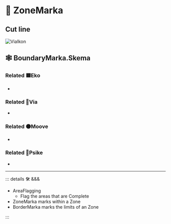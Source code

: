 # 🔻 <via>ZoneMarka</via>

## Cut line

![ViaIkon](/BetaIkon/Via_Ikon.png)

## 🕸 BoundaryMarka.Skema

### Related 🟩<ekos>Eko</ekos>

-

### Related 🔻<via>Via</via>

-

### Related 🟠<mooves>Moove</mooves>

-

### Related 💜<psike>Psike</psike>

-

---

<!-- =================================================== -->
<!-- =================================================== -->
<!-- =================================================== -->
<!-- =================================================== -->
<!-- =================================================== -->
::: details 🛠 <dev>&&&</dev>

- AreaFlagging
    - Flag the areas that are Complete
- ZoneMarka marks within a Zone
- BorderMarka marks the limits of an Zone

:::
